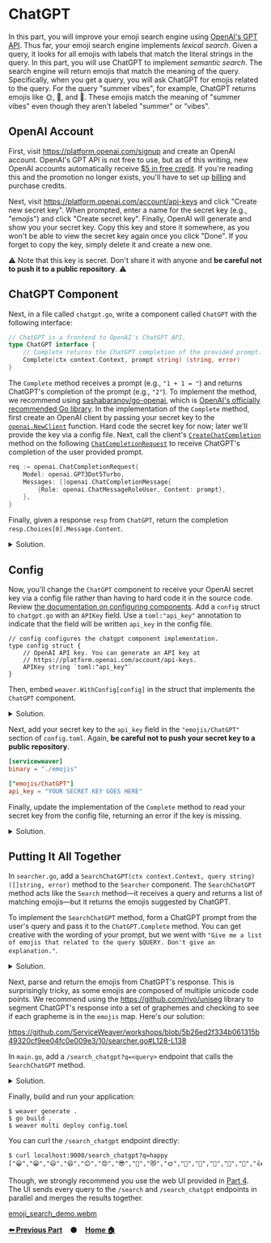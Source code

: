 # ChatGPT

In this part, you will improve your emoji search engine using [OpenAI's GPT
API][gpt_api]. Thus far, your emoji search engine implements *lexical search*.
Given a query, it looks for all emojis with labels that match the literal
strings in the query. In this part, you will use ChatGPT to implement *semantic
search*. The search engine will return emojis that match the meaning of the
query.  Specifically, when you get a query, you will ask ChatGPT for emojis
related to the query. For the query "summer vibes", for example, ChatGPT returns
emojis like 🌞, 🌴, and 🍹. These emojis match the meaning of "summer vibes"
even though they aren't labeled "summer" or "vibes".

## OpenAI Account

First, visit https://platform.openai.com/signup and create an OpenAI account.
OpenAI's GPT API is not free to use, but as of this writing, new OpenAI accounts
automatically receive [$5 in free credit][pricing]. If you're reading this and
the promotion no longer exists, you'll have to set up [billing][billing] and
purchase credits.

Next, visit https://platform.openai.com/account/api-keys and click "Create new
secret key". When prompted, enter a name for the secret key (e.g., "emojis") and
click "Create secret key". Finally, OpenAI will generate and show you your
secret key. Copy this key and store it somewhere, as you won't be able to view
the secret key again once you click "Done". If you forget to copy the key,
simply delete it and create a new one.

⚠️ Note that this key is secret. Don't share it with anyone and **be careful not
to push it to a public repository**. ⚠️

## ChatGPT Component

Next, in a file called `chatgpt.go`, write a component called `ChatGPT` with the
following interface:

```go
// ChatGPT is a frontend to OpenAI's ChatGPT API.
type ChatGPT interface {
    // Complete returns the ChatGPT completion of the provided prompt.
    Complete(ctx context.Context, prompt string) (string, error)
}
```

The `Complete` method receives a prompt (e.g., `"1 + 1 = "`) and returns
ChatGPT's completion of the prompt (e.g., `"2"`). To implement the method, we
recommend using [sashabaranov/go-openai][go-openai], which is [OpenAI's
officially recommended Go library][openai_go]. In the implementation of the
`Complete` method, first create an OpenAI client by passing your secret key to
the [`openai.NewClient`][NewClient] function. Hard code the secret key for now;
later we'll provide the key via a config file. Next, call the client's
[`CreateChatCompletion`][CreateChatCompletion] method on the following
[`ChatCompletionRequest`][ChatCompletionRequest] to receive ChatGPT's completion
of the user provided prompt.

```go
req := openai.ChatCompletionRequest{
    Model: openai.GPT3Dot5Turbo,
    Messages: []openai.ChatCompletionMessage{
        {Role: openai.ChatMessageRoleUser, Content: prompt},
    },
}
```

Finally, given a response `resp` from `ChatGPT`, return the completion
`resp.Choices[0].Message.Content`.

<details>
<summary>Solution.</summary>

**NOTE** that this solution includes some configuration code (e.g.,
`weaver.WithConfig`) that won't make sense until the next section. Feel free to
ignore it for now.

https://github.com/ServiceWeaver/workshops/blob/5b26ed2f334b061315b49320cf9ee04fc0e009e3/10/chatgpt.go#L25-L65
</details>

## Config

Now, you'll change the `ChatGPT` component to receive your OpenAI secret key via
a config file rather than having to hard code it in the source code. Review [the
documentation on configuring components][config]. Add a `config` struct to
`chatgpt.go` with an `APIKey` field. Use a `toml:"api_key"` annotation to
indicate that the field will be written `api_key` in the config file.

```golang
// config configures the chatgpt component implementation.
type config struct {
    // OpenAI API key. You can generate an API key at
    // https://platform.openai.com/account/api-keys.
    APIKey string `toml:"api_key"`
}
```

Then, embed `weaver.WithConfig[config]` in the struct that implements the
`ChatGPT` component.

<details>
<summary>Solution.</summary>

https://github.com/ServiceWeaver/workshops/blob/5b26ed2f334b061315b49320cf9ee04fc0e009e3/10/chatgpt.go#L31-L42
</details>

Next, add your secret key to the `api_key` field in the `"emojis/ChatGPT"`
section of `config.toml`. Again, **be careful not to push your secret key to a
public repository**.

```toml
[serviceweaver]
binary = "./emojis"

["emojis/ChatGPT"]
api_key = "YOUR SECRET KEY GOES HERE"
```

Finally, update the implementation of the `Complete` method to read your secret
key from the config file, returning an error if the key is missing.

<details>
<summary>Solution.</summary>

https://github.com/ServiceWeaver/workshops/blob/5b26ed2f334b061315b49320cf9ee04fc0e009e3/10/chatgpt.go#L45-L51
</details>

## Putting It All Together

In `searcher.go`, add a `SearchChatGPT(ctx context.Context, query string)
([]string, error)` method to the `Searcher` component. The `SearchChatGPT`
method acts like the `Search` method&mdash;it receives a query and returns a
list of matching emojis&mdash;but it returns the emojis suggested by ChatGPT.

To implement the `SearchChatGPT` method, form a ChatGPT prompt from the user's
query and pass it to the `ChatGPT.Complete` method. You can get creative with
the wording of your prompt, but we went with `"Give me a list of emojis that
related to the query $QUERY. Don't give an explanation."`.

<details>
<summary>Solution.</summary>

https://github.com/ServiceWeaver/workshops/blob/5b26ed2f334b061315b49320cf9ee04fc0e009e3/10/searcher.go#L110-L117
</details>

Next, parse and return the emojis from ChatGPT's response. This is surprisingly
tricky, as some emojis are composed of multiple unicode code points. We
recommend using the https://github.com/rivo/uniseg library to segment ChatGPT's
response into a set of graphemes and checking to see if each grapheme is in the
`emojis` map. Here's our solution:

https://github.com/ServiceWeaver/workshops/blob/5b26ed2f334b061315b49320cf9ee04fc0e009e3/10/searcher.go#L128-L138

In `main.go`, add a `/search_chatgpt?q=<query>` endpoint that calls the
`SearchChatGPT` method.

<details>
<summary>Solution.</summary>

https://github.com/ServiceWeaver/workshops/blob/5b26ed2f334b061315b49320cf9ee04fc0e009e3/10/main.go#L57-L59
</details>

Finally, build and run your application:

```
$ weaver generate .
$ go build .
$ weaver multi deploy config.toml
```

You can curl the `/search_chatgpt` endpoint directly:

```console
$ curl localhost:9000/search_chatgpt?q=happy
["😀","😁","😃","😄","😊","😍","😎","🤗","😻","🌞","🎉","🎊","🎁","🎈","💐","👍","✨","🌟","💫","🌈"]
```

Though, we strongly recommend you use the web UI provided in [Part 4](../04).
The UI sends every query to the `/search` and `/search_chatgpt` endpoints in
parallel and merges the results together.

[emoji_search_demo.webm](https://github.com/ServiceWeaver/workshops/assets/3654277/cde50b36-7808-4c26-983d-54a37532e69a)

[**:arrow_left: Previous Part**](../09)
&nbsp;&nbsp;&nbsp;:black_circle:&nbsp;&nbsp;&nbsp;
[**Home :house:**](..)

[ChatCompletionRequest]: https://pkg.go.dev/github.com/sashabaranov/go-openai#ChatCompletionRequest
[CreateChatCompletion]: https://pkg.go.dev/github.com/sashabaranov/go-openai#Client.CreateChatCompletion
[NewClient]: https://pkg.go.dev/github.com/sashabaranov/go-openai#NewClient
[billing]: https://platform.openai.com/account/billing/overview
[config]: https://serviceweaver.dev/docs.html#components-config
[go-openai]: https://github.com/sashabaranov/go-openai
[gpt_api]: https://platform.openai.com/docs/guides/gpt
[openai_go]: https://platform.openai.com/docs/libraries/go
[pricing]: https://openai.com/pricing
